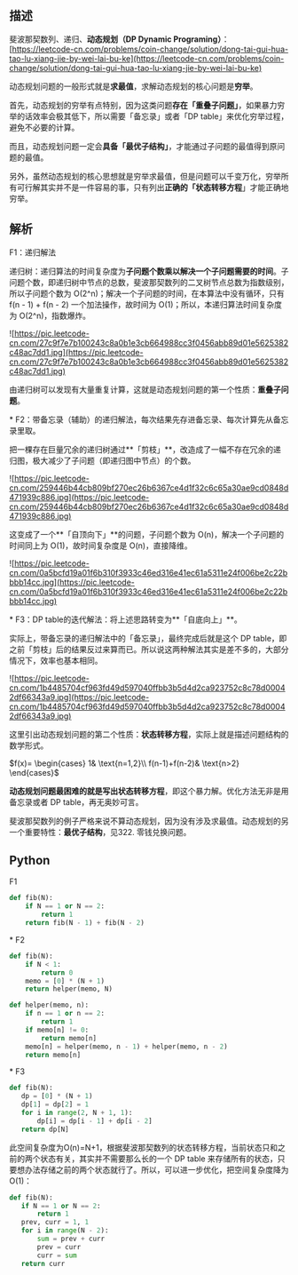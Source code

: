 ## 描述

斐波那契数列、递归、**动态规划（DP Dynamic Programing）**：[https://leetcode-cn.com/problems/coin-change/solution/dong-tai-gui-hua-tao-lu-xiang-jie-by-wei-lai-bu-ke](https://leetcode-cn.com/problems/coin-change/solution/dong-tai-gui-hua-tao-lu-xiang-jie-by-wei-lai-bu-ke)

动态规划问题的一般形式就是**求最值**，求解动态规划的核心问题是**穷举**。

首先，动态规划的穷举有点特别，因为这类问题**存在「重叠子问题」**，如果暴力穷举的话效率会极其低下，所以需要「备忘录」或者「DP table」来优化穷举过程，避免不必要的计算。

而且，动态规划问题一定会**具备「最优子结构」**，才能通过子问题的最值得到原问题的最值。

另外，虽然动态规划的核心思想就是穷举求最值，但是问题可以千变万化，穷举所有可行解其实并不是一件容易的事，只有列出**正确的「状态转移方程**」才能正确地穷举。

## 解析

F1：递归解法

递归树：递归算法的时间复杂度为**子问题个数乘以解决一个子问题需要的时间**。子问题个数，即递归树中节点的总数，斐波那契数列的二叉树节点总数为指数级别，所以子问题个数为 O(2^n)；解决一个子问题的时间，在本算法中没有循环，只有 f(n - 1) + f(n - 2) 一个加法操作，故时间为 O(1)；所以，本递归算法时间复杂度为 O(2^n)，指数爆炸。

![https://pic.leetcode-cn.com/27c9f7e7b100243c8a0b1e3cb664988cc3f0456abb89d01e5625382c48ac7dd1.jpg](https://pic.leetcode-cn.com/27c9f7e7b100243c8a0b1e3cb664988cc3f0456abb89d01e5625382c48ac7dd1.jpg)

由递归树可以发现有大量重复计算，这就是动态规划问题的第一个性质：**重叠子问题**。

\* F2：带备忘录（辅助）的递归解法，每次结果先存进备忘录、每次计算先从备忘录里取。

把一棵存在巨量冗余的递归树通过**「剪枝」**，改造成了一幅不存在冗余的递归图，极大减少了子问题（即递归图中节点）的个数。

![https://pic.leetcode-cn.com/259446b44cb809bf270ec26b6367ce4d1f32c6c65a30ae9cd0848d471939c886.jpg](https://pic.leetcode-cn.com/259446b44cb809bf270ec26b6367ce4d1f32c6c65a30ae9cd0848d471939c886.jpg)

这变成了一个**「自顶向下」**的问题，子问题个数为 O(n)，解决一个子问题的时间同上为 O(1)，故时间复杂度是 O(n)，直接降维。

![https://pic.leetcode-cn.com/0a5bcfd19a01f6b310f3933c46ed316e41ec61a5311e24f006be2c22bbbb14cc.jpg](https://pic.leetcode-cn.com/0a5bcfd19a01f6b310f3933c46ed316e41ec61a5311e24f006be2c22bbbb14cc.jpg)

\* F3：DP table的迭代解法：将上述思路转变为**「自底向上」**。

实际上，带备忘录的递归解法中的「备忘录」，最终完成后就是这个 DP table，即之前「剪枝」后的结果反过来算而已。所以说这两种解法其实是差不多的，大部分情况下，效率也基本相同。

![https://pic.leetcode-cn.com/1b4485704cf963fd49d597040ffbb3b5d4d2ca923752c8c78d00042df66343a9.jpg](https://pic.leetcode-cn.com/1b4485704cf963fd49d597040ffbb3b5d4d2ca923752c8c78d00042df66343a9.jpg) 

这里引出动态规划问题的第二个性质：**状态转移方程**，实际上就是描述问题结构的数学形式。

$f(x)= \begin{cases} 1& \text{n=1,2}\\ f(n-1)+f(n-2)& \text{n>2} \end{cases}$

**动态规划问题最困难的就是写出状态转移方程**，即这个暴力解。优化方法无非是用备忘录或者 DP table，再无奥妙可言。

斐波那契数列的例子严格来说不算动态规划，因为没有涉及求最值。动态规划的另一个重要特性：**最优子结构**，见322. 零钱兑换问题。

## Python

F1

```python
def fib(N):
    if N == 1 or N == 2:
        return 1
    return fib(N - 1) + fib(N - 2)
```

\* F2

```python
def fib(N):
    if N < 1:
        return 0
    memo = [0] * (N + 1)
    return helper(memo, N)

def helper(memo, n):
    if n == 1 or n == 2:
        return 1
    if memo[n] != 0:
        return memo[n]
    memo[n] = helper(memo, n - 1) + helper(memo, n - 2)
    return memo[n]
```

\* F3

```python
def fib(N):
   dp = [0] * (N + 1)
   dp[1] = dp[2] = 1
   for i in range(2, N + 1, 1):
       dp[i] = dp[i - 1] + dp[i - 2]
   return dp[N]
```

此空间复杂度为O(n)=N+1，根据斐波那契数列的状态转移方程，当前状态只和之前的两个状态有关，其实并不需要那么长的一个 DP table 来存储所有的状态，只要想办法存储之前的两个状态就行了。所以，可以进一步优化，把空间复杂度降为 O(1)：

```python
def fib(N):
   if N == 1 or N == 2:
       return 1
   prev, curr = 1, 1
   for i in range(N - 2):
       sum = prev + curr
       prev = curr
       curr = sum
   return curr
```